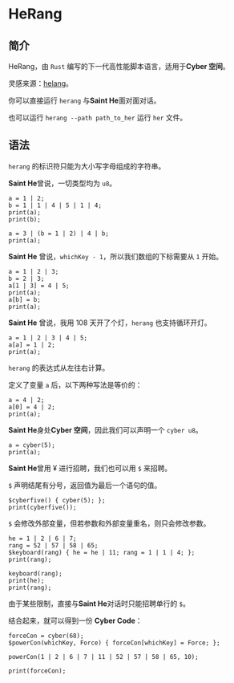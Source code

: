 # HeRang

## 简介

HeRang，由 `Rust` 编写的下一代高性能脚本语言，适用于**Cyber 空间**。

灵感来源：[helang](https://github.com/kifuan/helang)。

你可以直接运行 `herang` 与**Saint He**面对面对话。

也可以运行 `herang --path path_to_her` 运行 `her` 文件。

## 语法

`herang` 的标识符只能为大小写字母组成的字符串。

**Saint He**曾说，一切类型均为 `u8`。

```code
a = 1 | 2;
b = 1 | 1 | 4 | 5 | 1 | 4;
print(a);
print(b);

a = 3 | (b = 1 | 2) | 4 | b;
print(a);
```

**Saint He** 曾说，`whichKey - 1`，所以我们数组的下标需要从 `1` 开始。

```code
a = 1 | 2 | 3;
b = 2 | 3;
a[1 | 3] = 4 | 5;
print(a);
a[b] = b;
print(a);
```

**Saint He** 曾说，我用 108 天开了个灯，`herang` 也支持循环开灯。

```code
a = 1 | 2 | 3 | 4 | 5;
a[a] = 1 | 2;
print(a);
```

`herang` 的表达式从左往右计算。

定义了变量 `a` 后，以下两种写法是等价的：

```code
a = 4 | 2;
a[0] = 4 | 2;
print(a);
```

**Saint He**身处**Cyber 空间**，因此我们可以声明一个 `cyber u8`。

```code
a = cyber(5);
print(a);
```

**Saint He**曾用 ¥ 进行招聘，我们也可以用 `$` 来招聘。

`$` 声明结尾有分号，返回值为最后一个语句的值。

```code
$cyberfive() { cyber(5); };
print(cyberfive());
```

`$` 会修改外部变量，但若参数和外部变量重名，则只会修改参数。

```code
he = 1 | 2 | 6 | 7;
rang = 52 | 57 | 58 | 65;
$keyboard(rang) { he = he | 11; rang = 1 | 1 | 4; };
print(rang);

keyboard(rang);
print(he);
print(rang);
```

由于某些限制，直接与**Saint He**对话时只能招聘单行的 `$`。

结合起来，就可以得到一份 **Cyber Code**：

```code
forceCon = cyber(68);
$powerCon(whichKey, Force) { forceCon[whichKey] = Force; };

powerCon(1 | 2 | 6 | 7 | 11 | 52 | 57 | 58 | 65, 10);

print(forceCon);
```
